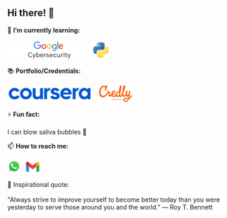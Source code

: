 ## Hi there! 👋
<!--
**selrahcjt/selrahcjt** is a ✨ _special_ ✨ repository because its `README.md` (this file) appears on your GitHub profile.

Here are some ideas to get you started:

- 🔭 I’m currently working on ...
- 🌱 I’m currently learning ...
- 👯 I’m looking to collaborate on ...
- 🤔 I’m looking for help with ...
- 💬 Ask me about ...
- 📫 How to reach me: ...
- 😄 Pronouns: ...
- ⚡ Fun fact: ...
-->
🌱 **I’m currently learning:** <br/><br/>
[![Google Cybersecurity](icons/google-cybersecurity.png)](https://www.coursera.org/google-certificates/cybersecurity-certificate)
[![Python](icons/Python-logo-notext.png)](https://www.python.org/) <br/>

📚 **Portfolio/Credentials:** <br/><br/>
[![Coursera](icons/Coursera_logo_(2020).png)](https://www.coursera.org/learner/selrahcjt) &nbsp;
[![Credly](icons/credly.png)](https://www.credly.com/users/selrahcjt)

⚡ **Fun fact:** <br/><br/> I can blow saliva bubbles 🫧 <br/>

📫 **How to reach me:** <br/><br/>
[![WhatsApp](icons/WhatsApp.svg.png)](https://wa.me/639765378544) &nbsp;
[![Gmail](icons/Gmail_icon_(2020).svg.png)](mailto:charles.seraspe@gmail.com) <br/>

💬 Inspirational quote: <br/><br/> "Always strive to improve yourself to become better today than you were yesterday to serve those around you and the world.” ― Roy T. Bennett
